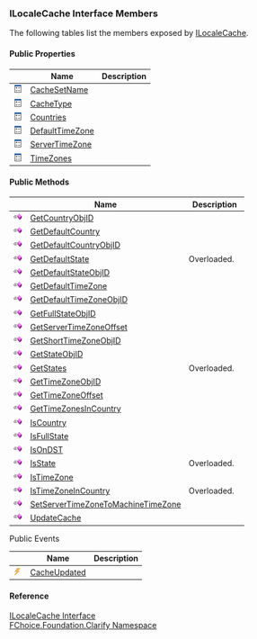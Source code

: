 ﻿### ILocaleCache Interface Members

The following tables list the members exposed by [ILocaleCache](fcSDK~FChoice.Foundation.Clarify.ILocaleCache.md).

#### Public Properties

|   | Name | Description |
| --- | --- | --- |
| ![ Property](dotnetimages/Property.png) | [CacheSetName](fcSDK~FChoice.Foundation.Clarify.ILocaleCache~CacheSetName.md) |   |
| ![ Property](dotnetimages/Property.png) | [CacheType](fcSDK~FChoice.Foundation.Clarify.ILocaleCache~CacheType.md) |   |
| ![ Property](dotnetimages/Property.png) | [Countries](fcSDK~FChoice.Foundation.Clarify.ILocaleCache~Countries.md) |   |
| ![ Property](dotnetimages/Property.png) | [DefaultTimeZone](fcSDK~FChoice.Foundation.Clarify.ILocaleCache~DefaultTimeZone.md) |   |
| ![ Property](dotnetimages/Property.png) | [ServerTimeZone](fcSDK~FChoice.Foundation.Clarify.ILocaleCache~ServerTimeZone.md) |   |
| ![ Property](dotnetimages/Property.png) | [TimeZones](fcSDK~FChoice.Foundation.Clarify.ILocaleCache~TimeZones.md) |   |



#### Public Methods

|   | Name | Description |
| --- | --- | --- |
| ![ Method](dotnetimages/Method.png) | [GetCountryObjID](fcSDK~FChoice.Foundation.Clarify.ILocaleCache~GetCountryObjID.md) |   |
| ![ Method](dotnetimages/Method.png) | [GetDefaultCountry](fcSDK~FChoice.Foundation.Clarify.ILocaleCache~GetDefaultCountry.md) |   |
| ![ Method](dotnetimages/Method.png) | [GetDefaultCountryObjID](fcSDK~FChoice.Foundation.Clarify.ILocaleCache~GetDefaultCountryObjID.md) |   |
| ![ Method](dotnetimages/Method.png) | [GetDefaultState](fcSDK~FChoice.Foundation.Clarify.ILocaleCache~GetDefaultState.md) | Overloaded.    |
| ![ Method](dotnetimages/Method.png) | [GetDefaultStateObjID](fcSDK~FChoice.Foundation.Clarify.ILocaleCache~GetDefaultStateObjID.md) |   |
| ![ Method](dotnetimages/Method.png) | [GetDefaultTimeZone](fcSDK~FChoice.Foundation.Clarify.ILocaleCache~GetDefaultTimeZone.md) |   |
| ![ Method](dotnetimages/Method.png) | [GetDefaultTimeZoneObjID](fcSDK~FChoice.Foundation.Clarify.ILocaleCache~GetDefaultTimeZoneObjID.md) |   |
| ![ Method](dotnetimages/Method.png) | [GetFullStateObjID](fcSDK~FChoice.Foundation.Clarify.ILocaleCache~GetFullStateObjID.md) |   |
| ![ Method](dotnetimages/Method.png) | [GetServerTimeZoneOffset](fcSDK~FChoice.Foundation.Clarify.ILocaleCache~GetServerTimeZoneOffset.md) |   |
| ![ Method](dotnetimages/Method.png) | [GetShortTimeZoneObjID](fcSDK~FChoice.Foundation.Clarify.ILocaleCache~GetShortTimeZoneObjID.md) |   |
| ![ Method](dotnetimages/Method.png) | [GetStateObjID](fcSDK~FChoice.Foundation.Clarify.ILocaleCache~GetStateObjID.md) |   |
| ![ Method](dotnetimages/Method.png) | [GetStates](fcSDK~FChoice.Foundation.Clarify.ILocaleCache~GetStates.md) | Overloaded.    |
| ![ Method](dotnetimages/Method.png) | [GetTimeZoneObjID](fcSDK~FChoice.Foundation.Clarify.ILocaleCache~GetTimeZoneObjID.md) |   |
| ![ Method](dotnetimages/Method.png) | [GetTimeZoneOffset](fcSDK~FChoice.Foundation.Clarify.ILocaleCache~GetTimeZoneOffset.md) |   |
| ![ Method](dotnetimages/Method.png) | [GetTimeZonesInCountry](fcSDK~FChoice.Foundation.Clarify.ILocaleCache~GetTimeZonesInCountry.md) |   |
| ![ Method](dotnetimages/Method.png) | [IsCountry](fcSDK~FChoice.Foundation.Clarify.ILocaleCache~IsCountry.md) |   |
| ![ Method](dotnetimages/Method.png) | [IsFullState](fcSDK~FChoice.Foundation.Clarify.ILocaleCache~IsFullState.md) |   |
| ![ Method](dotnetimages/Method.png) | [IsOnDST](fcSDK~FChoice.Foundation.Clarify.ILocaleCache~IsOnDST.md) |   |
| ![ Method](dotnetimages/Method.png) | [IsState](fcSDK~FChoice.Foundation.Clarify.ILocaleCache~IsState.md) | Overloaded.    |
| ![ Method](dotnetimages/Method.png) | [IsTimeZone](fcSDK~FChoice.Foundation.Clarify.ILocaleCache~IsTimeZone.md) |   |
| ![ Method](dotnetimages/Method.png) | [IsTimeZoneInCountry](fcSDK~FChoice.Foundation.Clarify.ILocaleCache~IsTimeZoneInCountry.md) | Overloaded.    |
| ![ Method](dotnetimages/Method.png) | [SetServerTimeZoneToMachineTimeZone](fcSDK~FChoice.Foundation.Clarify.ILocaleCache~SetServerTimeZoneToMachineTimeZone.md) |   |
| ![ Method](dotnetimages/Method.png) | [UpdateCache](fcSDK~FChoice.Foundation.Clarify.ILocaleCache~UpdateCache.md) |   |



Public Events

|   | Name | Description |
| --- | --- | --- |
| ![ Event](dotnetimages/Event.png) | [CacheUpdated](fcSDK~FChoice.Foundation.Clarify.ILocaleCache~CacheUpdated_EV.md) |   |





#### Reference

[ILocaleCache Interface](fcSDK~FChoice.Foundation.Clarify.ILocaleCache.md)  
[FChoice.Foundation.Clarify Namespace](fcSDK~FChoice.Foundation.Clarify_namespace.md)